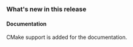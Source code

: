 <!-- markdownlint-disable first-line-h1 -->
<!-- markdownlint-disable no-duplicate-header -->

### What's new in this release

#### Documentation

CMake support is added for the documentation.
